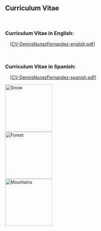 <h2>Curriculum Vitae</h2>
<br/>
<h3>Curriculum Vitae in English:</h3>
<p> 
&nbsp &nbsp [<a href="CV-DennisNunezFernandez-english.pdf">CV-DennisNunezFernandez-english.pdf</a>]
</p>
<br/>
<h3>Curriculum Vitae in Spanish:</h3>
<p> 
&nbsp &nbsp [<a href="CV-DennisNunezFernandez-spanish.pdf">CV-DennisNunezFernandez-spanish.pdf</a>]
<div class="row">
  <div class="column">
    <img src="https://dennishnf.com/gallery/2019_12__neurips2019.jpg" alt="Snow" style="width:40mm">
  </div>
  <div class="column">
    <img src="https://dennishnf.com/gallery/2019_12__neurips2019.jpg" alt="Forest" style="width:40mm">
  </div>
  <div class="column">
    <img src="https://dennishnf.com/gallery/2019_12__neurips2019.jpg" alt="Mountains" style="width:40mm">
  </div>
</div>
</p>
<br/>
